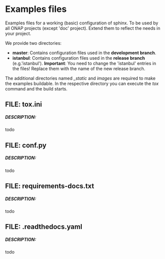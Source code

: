 # Examples files

Examples files for a working (basic) configuration of sphinx.
To be used by all ONAP projects (except 'doc' project).
Extend them to reflect the needs in your project.

We provide two directories:
- **master**: Contains configuration files used in the **development branch**.
- **istanbul**: Contains configuration files used in the **release branch**
   (e.g.'istanbul'). **Important**: You need to change the 'istanbul' entries
   in the files! Replace them with the name of the new release branch.

The additional directories named *_static* and *images* are required to make
the examples buildable. In the respective directory you can execute the *tox*
command and the build starts. 

## FILE: tox.ini

##### DESCRIPTION:
todo

## FILE: conf.py

##### DESCRIPTION:
todo

## FILE: requirements-docs.txt

##### DESCRIPTION:
todo

## FILE: .readthedocs.yaml

##### DESCRIPTION:
todo

